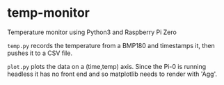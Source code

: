 # temp-monitor
Temperature monitor using Python3 and Raspberry Pi Zero

`temp.py` records the temperature from a BMP180 and timestamps it, then pushes it to a CSV file.

`plot.py` plots the data on a (time,temp) axis. Since the Pi-0 is running headless it has no front end and so matplotlib needs to render with 'Agg'.
